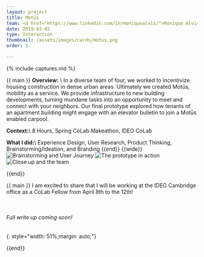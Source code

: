 ```yaml
---
layout: project
title: Motūs
team: <a href="https://www.linkedin.com/in/moniquealvis/">Monique Alvis</a>, <a href="https://www.linkedin.com/in/catalinaprada/">Catalina Prada</a>, and <a href="https://www.linkedin.com/in/alejandro-jimenez-a98a6210a/">Alejandro Jimenez</a>
date: 2019-03-02
type: Interaction
thumbnail: /assets/images/cards/motus.png
order: 5

---
```

{% include captures.md %}

{{ main }}
**Overview:** \\
In a diverse team of four, we worked to incentivize housing construction in dense urban areas. Ultimately we created Motūs, mobility as a service. We provide infrastructure to new building developments, turning mundane tasks into an opportunity to meet and connect with your neighbors. Our final prototype explored how tenants of an apartment building might engage with an elevator bulletin to join a Motūs enabled carpool.

**Context:**\\
 8 Hours, Spring CoLab Makeathon, IDEO CoLab

**What I did:**\\
 Experience Design, User Research, Product Thinking, Brainstorming/Ideation, and Branding
{{end}}
{{wide}}
![Brainstorming and User Journey](/assets/images/projects/motus/brainstorm.png)
![The prototype in action](/assets/images/projects/motus/card-tap.png)
![Close up and the team](/assets/images/projects/motus/close%20up%20+%20team.png)

{{end}}

{{ main }}
I am excited to share that I will be working at the IDEO Cambridge office as a CoLab Fellow from April 8th to the 12th!

<br/>

###### Full write up coming soon!
{: style="width: 51%;margin: auto;"}


{{end}}
